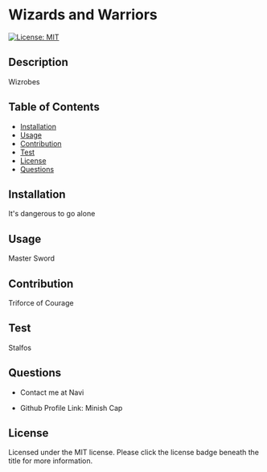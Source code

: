 # Wizards and Warriors
  
  [![License: MIT](https://img.shields.io/badge/License-MIT-yellow.svg)](https://opensource.org/licenses/MIT)

  ## Description

  Wizrobes

  ## Table of Contents
  * [Installation](#installation)
  * [Usage](#usage) 
  * [Contribution](#contribution) 
  * [Test](#test)
  * [License](#license) 
  * [Questions](#questions)  

  ## Installation

  It's dangerous to go alone 

  ## Usage

  Master Sword

  ## Contribution

  Triforce of Courage

  ## Test

  Stalfos


  ## Questions

  * Contact me at Navi

  * Github Profile Link: Minish Cap

  ## License
  Licensed under the MIT license. Please click the license badge beneath the title for more information.
